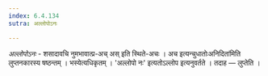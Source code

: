 ```yaml
---
index: 6.4.134
sutra: अल्लोपोऽनः

---
```

_अल्लोपोऽनः_ - शसादावचि नुमभावात्प्र-अच् अस् इति स्थिते-अचः । अच इत्यन्चुधातोःअनिदिता॑मिति लुप्तनकारस्य षष्ठन्तम् । भस्येत्यधिकृतम् । 'अल्लोपो नः' इत्यतोऽल्लोप इत्यनुवर्तते । तदाह — लुप्तेति ।
